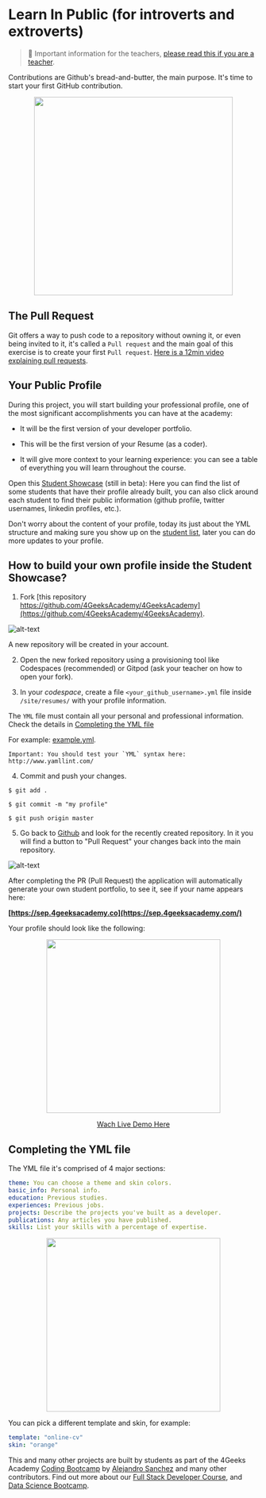  # Learn In Public (for introverts and extroverts)

> 🚨 Important information for the teachers, [please read this if you are a teacher](https://github.com/4GeeksAcademy/learn-in-public/blob/master/TEACHERS_INSTRUCTIONS.md).

Contributions are Github's bread-and-butter, the main purpose. It's time to start your first GitHub contribution. 

<p align="center"><img src="https://github.com/4GeeksAcademy/learn-in-public/blob/master/resume.png?raw=true" height="400" /></p>
 
## The Pull Request

Git offers a way to push code to a repository without owning it, or even being invited to it, it's called a `Pull request` and the main goal of this exercise is to create your first `Pull request`. [Here is a 12min video explaining pull requests](https://www.youtube.com/watch?v=_NrSWLQsDL4).

## Your Public Profile
  
During this project, you will start building your professional profile, one of the most significant accomplishments you can have at the academy:

- It will be the first version of your developer portfolio.

- This will be the first version of your Resume (as a coder).
  
- It will give more context to your learning experience: you can see a table of everything you will learn throughout the course.
  
Open this [Student Showcase](https://sep.4geeksacademy.com/) (still in beta): Here you can find the list of some students that have their profile already built, you can also click around each student to find their public information (github profile, twitter usernames, linkedin profiles, etc.).
  
Don't worry about the content of your profile, today its just about the YML structure and making sure you show up on the [student list](https://sep.4geeksacademy.com/), later you can do more updates to your profile.

## How to build your own profile inside the Student Showcase?

1. Fork [this repository https://github.com/4GeeksAcademy/4GeeksAcademy](https://github.com/4GeeksAcademy/4GeeksAcademy).

  ![alt-text](https://github-images.s3.amazonaws.com/help/bootcamp/Bootcamp-Fork.png)
  
  A new repository will be created in your account.
  
2. Open the new forked repository using a provisioning tool like Codespaces (recommended) or Gitpod (ask your teacher on how to open your fork).
  
3. In your *codespace*, create a file `<your_github_username>.yml` file inside `/site/resumes/` with your profile information. 

  The `YML` file must contain all your personal and professional information. Check the details in [Completing the YML file](#completing-the-yml-file)
  
  For example: [example.yml](https://github.com/4GeeksAcademy/4GeeksAcademy/blob/master/site/resumes/example.yml).
  
  ```
  Important: You should test your `YML` syntax here: http://www.yamllint.com/
  ```

4. Commit and push your changes.

  `$ git add .`
  
  `$ git commit -m "my profile"`
  
  `$ git push origin master`
  

5. Go back to [Github](https://github.com) and look for the recently created repository. In it you will find a button to "Pull Request" your changes back into the main repository.

  ![alt-text](https://github-images.s3.amazonaws.com/help/pull_requests/recently_pushed_branch.png)


After completing the PR (Pull Request) the application will automatically generate your own student portfolio, to see it, see if your name appears here: 

**[https://sep.4geeksacademy.co](https://sep.4geeksacademy.com/)**

Your profile should look like the following:

<p align="center">
  <img height="350" src="https://github.com/4GeeksAcademy/4GeeksAcademy/blob/master/site/static/preview.png?raw=true">
</p>

<p align="center">
  <a href="https://sep.4geeksacademy.com/84mulville/profile?lang=en&theme=white" target="_blank">Wach Live Demo Here</a>
</p>

## Completing the YML file

The YML file it's comprised of 4 major sections: 

```yml
theme: You can choose a theme and skin colors.
basic_info: Personal info.
education: Previous studies.
experiences: Previous jobs.
projects: Describe the projects you've built as a developer.
publications: Any articles you have published.
skills: List your skills with a percentage of expertise.
```


<p align="center">
  <img height="350" src="https://github.com/4GeeksAcademy/4GeeksAcademy/blob/master/site/static/yml.png?raw=true">
</p>

You can pick a different template and skin, for example:

```yml
template: "online-cv"
skin: "orange"
```

This and many other projects are built by students as part of the 4Geeks Academy [Coding Bootcamp](https://4geeksacademy.com/us/coding-bootcamp) by [Alejandro Sanchez](https://twitter.com/alesanchezr) and many other contributors. Find out more about our [Full Stack Developer Course](https://4geeksacademy.com/us/coding-bootcamps/part-time-full-stack-developer), and [Data Science Bootcamp](https://4geeksacademy.com/us/coding-bootcamps/datascience-machine-learning).
